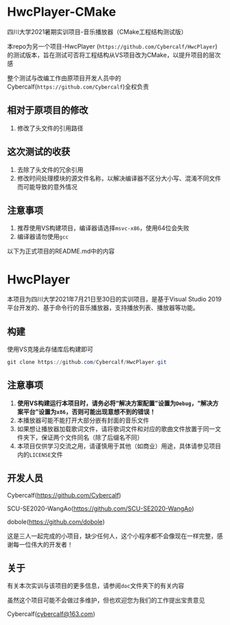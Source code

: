 # HwcPlayer-CMake
四川大学2021暑期实训项目-音乐播放器（CMake工程结构测试版）

本repo为另一个项目-HwcPlayer (`https://github.com/Cybercalf/HwcPlayer`) 的测试版本，旨在测试可否将工程结构从VS项目改为CMake，以提升项目的层次感

整个测试与改编工作由原项目开发人员中的Cybercalf(`https://github.com/Cybercalf`)全权负责

## 相对于原项目的修改

1. 修改了头文件的引用路径

## 这次测试的收获

1. 去除了头文件的冗余引用
2. 修改时间处理模块的源文件名称，以解决编译器不区分大小写、混淆不同文件而可能导致的意外情况

## 注意事项

1. 推荐使用VS构建项目，编译器请选择`msvc-x86`，使用64位会失败
2. 编译器请勿使用`gcc`

以下为正式项目的README.md中的内容

# HwcPlayer

本项目为四川大学2021年7月21日至30日的实训项目，是基于Visual Studio 2019平台开发的、基于命令行的音乐播放器，支持播放列表、播放器等功能。

## 构建

使用VS克隆此存储库后构建即可

```powershell
git clone https://github.com/Cybercalf/HwcPlayer.git
```

## 注意事项
1. **使用VS构建运行本项目时，请务必将“解决方案配置”设置为`Debug`，“解决方案平台”设置为`x86`，否则可能出现意想不到的错误！**
2. 本播放器可能不能打开大部分嵌有封面的音乐文件
3. 如果想让播放器加载歌词文件，请将歌词文件和对应的歌曲文件放置于同一文件夹下，保证两个文件同名（除了后缀名不同）
4. 本项目仅供学习交流之用，请谨慎用于其他（如商业）用途，具体请参见项目内的`LICENSE`文件

## 开发人员

Cybercalf(https://github.com/Cybercalf)

SCU-SE2020-WangAo(https://github.com/SCU-SE2020-WangAo)

dobole(https://github.com/dobole)

这是三人一起完成的小项目，缺少任何人，这个小程序都不会像现在一样完整，感谢每一位伟大的开发者！

## 关于

有关本次实训与该项目的更多信息，请参阅`doc`文件夹下的有关内容

虽然这个项目可能不会做过多维护，但也欢迎您为我们的工作提出宝贵意见

Cybercalf(cybercalf@163.com)
